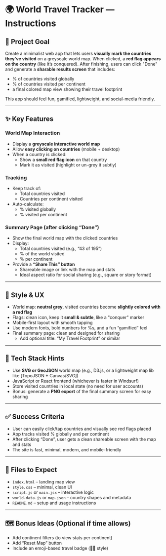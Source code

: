 # 🌍 World Travel Tracker — Instructions

## 🎯 Project Goal
Create a minimalist web app that lets users **visually mark the countries they've visited** on a greyscale world map. When clicked, a **red flag appears on the country** (like it’s conquered). After finishing, users can click "Done" and generate a **sharable results screen** that includes:

- % of countries visited globally
- % of countries visited per continent
- a final colored map view showing their travel footprint

This app should feel fun, gamified, lightweight, and social-media friendly.

---

## ✨ Key Features

### World Map Interaction
- Display a **greyscale interactive world map**
- Allow **easy clicking on countries** (mobile + desktop)
- When a country is clicked:
  - Show a **small red flag icon** on that country
  - Mark it as visited (highlight or un-grey it subtly)

### Tracking
- Keep track of:
  - Total countries visited
  - Countries per continent visited
- Auto-calculate:
  - % visited globally
  - % visited per continent

### Summary Page (after clicking “Done”)
- Show the final world map with the clicked countries
- Display:
  - Total countries visited (e.g., “43 of 195”)
  - % of the world visited
  - % per continent
- Provide a **“Share This” button**
  - Shareable image or link with the map and stats
  - Ideal aspect ratio for social sharing (e.g., square or story format)

---

## 🎨 Style & UX

- World map: **neutral grey**, visited countries become **slightly colored with a red flag**
- Flags: clean icon, keep it **small & subtle**, like a "conquer" marker
- Mobile-first layout with smooth tapping
- Use modern fonts, bold numbers for %s, and a fun “gamified” feel
- Final summary page: clean and designed for sharing
  - Add optional title: “My Travel Footprint” or similar

---

## 🧠 Tech Stack Hints

- Use **SVG or GeoJSON** world map (e.g., D3.js, or a lightweight map lib like [TopoJSON + Canvas/SVG])
- JavaScript or React frontend (whichever is faster in Windsurf)
- Store visited countries in local state (no need for user accounts)
- Bonus: generate a **PNG export** of the final summary screen for easy sharing

---

## ✅ Success Criteria

- User can easily click/tap countries and visually see red flags placed
- App tracks visited % globally and per continent
- After clicking “Done”, user gets a clean shareable screen with the map and stats
- The site is fast, minimal, modern, and mobile-friendly

---

## 📁 Files to Expect

- `index.html` – landing map view
- `style.css` – minimal, clean UI
- `script.js` or `main.jsx` – interactive logic
- `world-data.js` or `map.json` – country shapes and metadata
- `README.md` – setup and usage instructions

---

## 🗺 Bonus Ideas (Optional if time allows)

- Add continent filters (to view stats per continent)
- Add “Reset Map” button
- Include an emoji-based travel badge (🏴‍☠️ style)